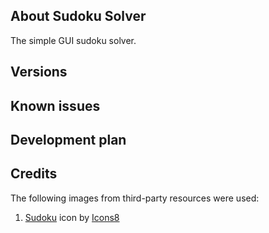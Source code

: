 ## About Sudoku Solver

The simple GUI sudoku solver.

## Versions



## Known issues



## Development plan



## Credits

The following images from third-party resources were used:

1. <a target="_blank" href="https://icons8.com/icon/jXzfuurwNZ2X/sudoku">Sudoku</a> icon by <a target="_blank" href="https://icons8.com">Icons8</a><br/>